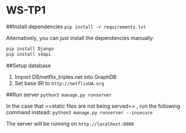 # WS-TP1

##Install dependencies
`pip install -r requirements.txt`

Alternatively, you can just install the dependencies manually:
```bash
pip install Django
pip install s4api
```

##Setup database
1. Import DB/netflix_triples.net into GraphDB
2. Set base IRI to `http://netflixUA.org`

##Run server
`python3 manage.py runserver`


In the case that ==static files are not being served== , run the following command instead:
`python3 manage.py runserver --insecure`

The server will be running on `http://localhost:8000`
